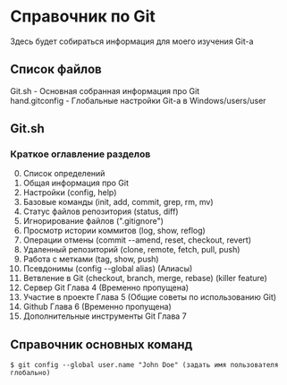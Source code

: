 # Справочник по Git
Здесь будет собираться информация для моего изучения Git-а

## Список файлов
Git.sh - Основная собранная информация про Git  
hand.gitconfig - Глобальные настройки Git-a в Windows/users/user

## Git.sh
### Краткое оглавление разделов

0) Список определений
1) Общая информация про Git
2) Настройки (config, help)
3) Базовые команды (init, add, commit, grep, rm, mv)
4) Статус файлов репозитория (status, diff)
5) Игнорирование файлов (".gitignore")
6) Просмотр истории коммитов (log, show, reflog)
7) Операции отмены (commit --amend, reset, checkout, revert)
8) Удаленный репозиторий (clone, remote, fetch, pull, push)
9) Работа с метками (tag, show, push)
10) Псевдонимы (config --global alias) (Алиасы)
11) Ветвление в Git (checkout, branch, merge, rebase) (killer feature)
12) Сервер Git Глава 4 (Временно пропущена)
13) Участие в проекте Глава 5 (Общие советы по использованию Git)
14) Github Глава 6 (Временно пропущена)
15) Дополнительные инструменты Git Глава 7

## Справочник основных команд

```
$ git config --global user.name "John Doe" (задать имя пользователя глобально)

```
